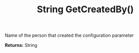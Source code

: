 ﻿---
uid: crmscript_ref_NSAudienceConfigParameter_GetCreatedBy
title: String GetCreatedBy()
intellisense: NSAudienceConfigParameter.GetCreatedBy
keywords: NSAudienceConfigParameter, GetCreatedBy
so.topic: reference
---

Name of the person that created the configuration parameter

**Returns:** String


